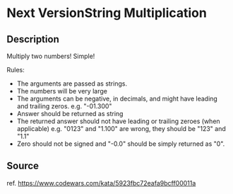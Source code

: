 # Next VersionString Multiplication

## Description
Multiply two numbers! Simple!

Rules:

 - The arguments are passed as strings.
 - The numbers will be very large
 - The arguments can be negative, in decimals, and might have leading and trailing zeros. e.g. "-01.300"
 - Answer should be returned as string
 - The returned answer should not have leading or trailing zeroes (when applicable) e.g. "0123" and "1.100" are wrong, they should be "123" and "1.1"
 - Zero should not be signed and "-0.0" should be simply returned as "0".

## Source

ref. https://www.codewars.com/kata/5923fbc72eafa9bcff00011a
